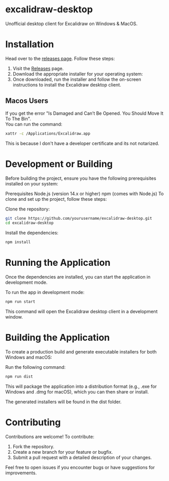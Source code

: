 # excalidraw-desktop
Unofficial desktop client for Excalidraw on Windows &amp; MacOS.

# Installation
Head over to the [releases page](https://github.com/pgkt04/excalidraw-desktop/releases/). Follow these steps:
1. Visit the [Releases](https://github.com/pgkt04/excalidraw-desktop/releases/) page.
2. Download the appropriate installer for your operating system:
3. Once downloaded, run the installer and follow the on-screen instructions to install the Excalidraw desktop client.

## Macos Users
If you get the error "Is Damaged and Can’t Be Opened. You Should Move It To The Bin".  
You can run the command:
```bash
xattr -c /Applications/Excalidraw.app
```
This is because I don't have a developer certificate and its not notarized.

# Development or Building
Before building the project, ensure you have the following prerequisites installed on your system:

Prerequisites
Node.js (version 14.x or higher)
npm (comes with Node.js)
To clone and set up the project, follow these steps:

Clone the repository:

```bash
git clone https://github.com/yourusername/excalidraw-desktop.git
cd excalidraw-desktop
```
Install the dependencies:

```bash
npm install
```

# Running the Application
Once the dependencies are installed, you can start the application in development mode.

To run the app in development mode:

```bash
npm run start
```
This command will open the Excalidraw desktop client in a development window.

# Building the Application
To create a production build and generate executable installers for both Windows and macOS:

Run the following command:

```bash
npm run dist
```
This will package the application into a distribution format (e.g., .exe for Windows and .dmg for macOS), which you can then share or install.

The generated installers will be found in the dist folder.


# Contributing
Contributions are welcome! To contribute:  
1. Fork the repository.  
2. Create a new branch for your feature or bugfix.  
3. Submit a pull request with a detailed description of your changes.

Feel free to open issues if you encounter bugs or have suggestions for improvements.  

